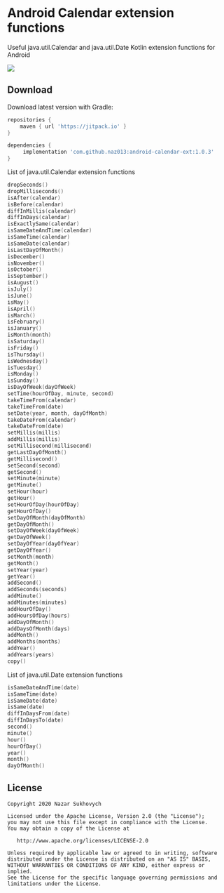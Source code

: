 # Android Calendar extension functions

Useful java.util.Calendar and java.util.Date Kotlin extension functions for Android

[![](https://jitpack.io/v/naz013/android-calendar-ext.svg)](https://jitpack.io/#naz013/android-calendar-ext)

Download
--------
Download latest version with Gradle:
```groovy
repositories {
    maven { url 'https://jitpack.io' }
}

dependencies {
     implementation 'com.github.naz013:android-calendar-ext:1.0.3'
}
```

List of java.util.Calendar extension functions
```kotlin
dropSeconds()
dropMilliseconds()
isAfter(calendar)
isBefore(calendar)
diffInMillis(calendar)
diffInDays(calendar)
isExactlySame(calendar)
isSameDateAndTime(calendar)
isSameTime(calendar)
isSameDate(calendar)
isLastDayOfMonth()
isDecember()
isNovember()
isOctober()
isSeptember()
isAugust()
isJuly()
isJune()
isMay()
isApril()
isMarch()
isFebruary()
isJanuary()
isMonth(month)
isSaturday()
isFriday()
isThursday()
isWednesday()
isTuesday()
isMonday()
isSunday()
isDayOfWeek(dayOfWeek)
setTime(hourOfDay, minute, second)
takeTimeFrom(calendar)
takeTimeFrom(date)
setDate(year, month, dayOfMonth)
takeDateFrom(calendar)
takeDateFrom(date)
setMillis(millis)
addMillis(millis)
setMillisecond(millisecond)
getLastDayOfMonth()
getMillisecond()
setSecond(second)
getSecond()
setMinute(minute)
getMinute()
setHour(hour)
getHour()
setHourOfDay(hourOfDay)
getHourOfDay()
setDayOfMonth(dayOfMonth)
getDayOfMonth()
setDayOfWeek(dayOfWeek)
getDayOfWeek()
setDayOfYear(dayOfYear)
getDayOfYear()
setMonth(month)
getMonth()
setYear(year)
getYear()
addSecond()
addSeconds(seconds)
addMinute()
addMinutes(minutes)
addHourOfDay()
addHoursOfDay(hours)
addDayOfMonth()
addDaysOfMonth(days)
addMonth()
addMonths(months)
addYear()
addYears(years)
copy()
```

List of java.util.Date extension functions
```kotlin
isSameDateAndTime(date)
isSameTime(date)
isSameDate(date)
isSame(date)
diffInDaysFrom(date)
diffInDaysTo(date)
second()
minute()
hour()
hourOfDay()
year()
month()
dayOfMonth()
```

License
-------

    Copyright 2020 Nazar Sukhovych

    Licensed under the Apache License, Version 2.0 (the "License");
    you may not use this file except in compliance with the License.
    You may obtain a copy of the License at

       http://www.apache.org/licenses/LICENSE-2.0

    Unless required by applicable law or agreed to in writing, software
    distributed under the License is distributed on an "AS IS" BASIS,
    WITHOUT WARRANTIES OR CONDITIONS OF ANY KIND, either express or implied.
    See the License for the specific language governing permissions and
    limitations under the License.